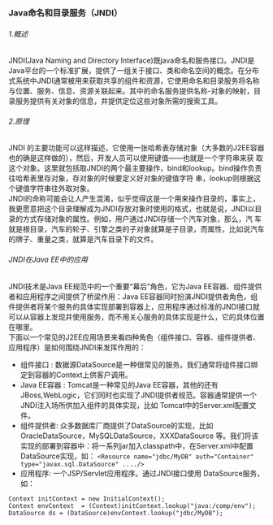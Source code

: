 ### Java命名和目录服务（JNDI）

###### 1.概述  
JNDI(Java Naming and Directory Interface)既java命名和服务接口。JNDI是Java平台的一个标准扩展，提供了一组关于接口、类和命名空间的概念。在分布式系统中JNDI通常被用来获取共享的组件和资源，它使用命名和目录服务将名称与位置、服务、信息、资源关联起来。其中的命名服务提供名称-对象的映射，目录服务提供有关对象的信息，并提供定位这些对象所需的搜索工具。

###### 2.原理  
JNDI 的主要功能可以这样描述，它使用一张哈希表存储对象（大多数的J2EE容器也的确是这样做的），然后，开发人员可以使用键值——也就是一个字符串来获 取这个对象。这里就包括取JNDI的两个最主要操作，bind和lookup。bind操作负责往哈希表里存对象，存对象的时候要定义好对象的键值字符 串，lookup则根据这个键值字符串往外取对象。  
JNDI的命称可能会让人产生混淆，似乎觉得这是一个用来操作目录的，事实上，我更愿意把这个目录理解成为JNDI存放对象时使用的格式，也就是说，JNDI以目录的方式存储对象的属性。例如，用户通过JNDI存储一个汽车对象，那么，汽 车就是根目录，汽车的轮子、引擎之类的子对象就算是子目录，而属性，比如说汽车的牌子、重量之类，就算是汽车目录下的文件。  

###### JNDI在Java EE中的应用  
JNDI技术是Java EE规范中的一个重要“幕后”角色，它为Java EE容器、组件提供者和应用程序之间提供了桥梁作用：Java EE容器同时扮演JNDI提供者角色，组件提供者将某个服务的具体实现部署到容器上，应用程序通过标准的JNDI接口就可以从容器上发现并使用服务，而不用关心服务的具体实现是什么，它的具体位置在哪里。  
下面以一个常见的J2EE应用场景来看四种角色（组件接口、容器、组件提供者、应用程序）是如何围绕JNDI来发挥作用的：  
* 组件接口 : 数据源DataSource是一种很常见的服务。我们通常将组件接口绑定到容器的Context上供客户调用。  
* Java EE容器 : Tomcat是一种常见的Java EE容器，其他的还有JBoss,WebLogic，它们同时也实现了JNDI提供者规范。容器通常提供一个JNDI注入场所供加入组件的具体实现，比如 Tomcat中的Server.xml配置文件。
* 组件提供者: 众多数据库厂商提供了DataSource的实现，比如OracleDataSource，MySQLDataSource，XXXDataSource 等。我们将该实现的部署到容器中：将一系列jar加入classpath中，在Server.xml中配置DataSource实现，如：
`<Resource name="jdbc/MyDB" auth="Container" type="javax.sql.DataSource" ..../>`
* 应用程序: 一个JSP/Servlet应用程序。通过JNDI接口使用 DataSource服务，如：
```
Context initContext = new InitialContext();
Context envContext  = (Context)initContext.lookup("java:/comp/env");
DataSource ds = (DataSource)envContext.lookup("jdbc/MyDB");
```